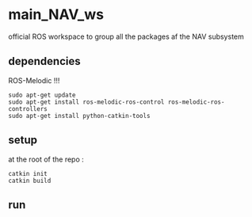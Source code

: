 # main_NAV_ws
official ROS workspace to group all the packages af the NAV subsystem


## dependencies

ROS-Melodic !!!
```
sudo apt-get update
sudo apt-get install ros-melodic-ros-control ros-melodic-ros-controllers
sudo apt-get install python-catkin-tools
```

## setup

at the root of the repo :
```
catkin init
catkin build
```

## run


